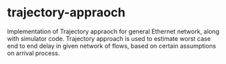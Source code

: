 # trajectory-appraoch
Implementation of Trajectory appraoch for general Ethernet network, along with simulator code. Trajectory approach is used to estimate worst case end to end delay in given network of flows, based on certain assumptions on arrival process.
